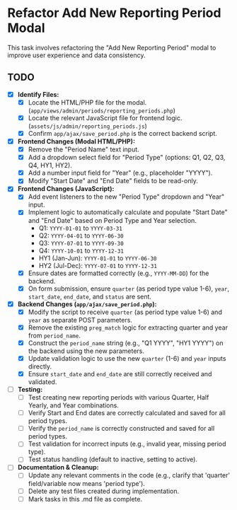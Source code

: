 # Refactor Add New Reporting Period Modal

This task involves refactoring the "Add New Reporting Period" modal to improve user experience and data consistency.

## TODO

-   [x] **Identify Files:**
    -   [x] Locate the HTML/PHP file for the modal. (`app/views/admin/periods/reporting_periods.php`)
    -   [x] Locate the relevant JavaScript file for frontend logic. (`assets/js/admin/reporting_periods.js`)
    -   [x] Confirm `app/ajax/save_period.php` is the correct backend script.
-   [x] **Frontend Changes (Modal HTML/PHP):**
    -   [x] Remove the "Period Name" text input.
    -   [x] Add a dropdown select field for "Period Type" (options: Q1, Q2, Q3, Q4, HY1, HY2).
    -   [x] Add a number input field for "Year" (e.g., placeholder "YYYY").
    -   [x] Modify "Start Date" and "End Date" fields to be read-only.
-   [x] **Frontend Changes (JavaScript):**
    -   [x] Add event listeners to the new "Period Type" dropdown and "Year" input.
    -   [x] Implement logic to automatically calculate and populate "Start Date" and "End Date" based on Period Type and Year selection.
        -   Q1: `YYYY-01-01` to `YYYY-03-31`
        -   Q2: `YYYY-04-01` to `YYYY-06-30`
        -   Q3: `YYYY-07-01` to `YYYY-09-30`
        -   Q4: `YYYY-10-01` to `YYYY-12-31`
        -   HY1 (Jan-Jun): `YYYY-01-01` to `YYYY-06-30`
        -   HY2 (Jul-Dec): `YYYY-07-01` to `YYYY-12-31`
    -   [x] Ensure dates are formatted correctly (e.g., `YYYY-MM-DD`) for the backend.
    -   [x] On form submission, ensure `quarter` (as period type value 1-6), `year`, `start_date`, `end_date`, and `status` are sent.
-   [x] **Backend Changes (`app/ajax/save_period.php`):**
    -   [x] Modify the script to receive `quarter` (as period type value 1-6) and `year` as separate POST parameters.
    -   [x] Remove the existing `preg_match` logic for extracting quarter and year from `period_name`.
    -   [x] Construct the `period_name` string (e.g., "Q1 YYYY", "HY1 YYYY") on the backend using the new parameters.
    -   [x] Update validation logic to use the new `quarter` (1-6) and `year` inputs directly.
    -   [x] Ensure `start_date` and `end_date` are still correctly received and validated.
-   [ ] **Testing:**
    -   [ ] Test creating new reporting periods with various Quarter, Half Yearly, and Year combinations.
    -   [ ] Verify Start and End dates are correctly calculated and saved for all period types.
    -   [ ] Verify the `period_name` is correctly constructed and saved for all period types.
    -   [ ] Test validation for incorrect inputs (e.g., invalid year, missing period type).
    -   [ ] Test status handling (default to inactive, setting to active).
-   [ ] **Documentation & Cleanup:**
    -   [ ] Update any relevant comments in the code (e.g., clarify that 'quarter' field/variable now means 'period type').
    -   [ ] Delete any test files created during implementation.
    -   [ ] Mark tasks in this .md file as complete.
